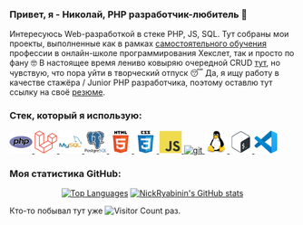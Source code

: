 ### Привет, я - Николай, PHP разработчик-любитель 👋 

Интересуюсь Web-разработкой в стеке PHP, JS, SQL. Тут собраны мои проекты, выполненные как в рамках [самостоятельного обучения](https://ru.hexlet.io/u/nick_r) профессии в онлайн-школе программирования Хекслет, так и просто по фану 🤓️ В настоящее время лениво ковыряю очередной CRUD [тут](https://github.com/NickRyabinin/php-users-crud), но чувствую, что пора уйти в творческий отпуск 😴
Да, я ищу работу в качестве стажёра / Junior PHP разработчика, поэтому оставлю тут ссылку на своё [резюме](https://hh.ru/resume/d9897bbcff0ca31e1a0039ed1f41357343486a).

### Стек, который я использую:

<p align="left"> 
  <a href="https://www.php.net" target="_blank" rel="noreferrer"> <img src="https://raw.githubusercontent.com/devicons/devicon/master/icons/php/php-original.svg" alt="php" width="40" height="40"/> </a> 
  <a href="https://laravel.com/" target="_blank" rel="noreferrer"> <img src="https://raw.githubusercontent.com/devicons/devicon/master/icons/laravel/laravel-original.svg" alt="laravel" width="40" height="40"/> </a>
  <a href="https://www.mysql.com" target="_blank" rel="noreferrer"> <img src="https://raw.githubusercontent.com/devicons/devicon/master/icons/mysql/mysql-original-wordmark.svg" alt="mysql" width="40" height="40"/> </a>
  <a href="https://www.postgresql.org" target="_blank" rel="noreferrer"> <img src="https://raw.githubusercontent.com/devicons/devicon/master/icons/postgresql/postgresql-original-wordmark.svg" alt="postgresql" width="40" height="40"/> </a>
  <a href="https://www.w3.org/html/" target="_blank" rel="noreferrer"> <img src="https://raw.githubusercontent.com/devicons/devicon/master/icons/html5/html5-original-wordmark.svg" alt="html5" width="40" height="40"/> </a> 
  <a href="https://www.w3schools.com/css/" target="_blank" rel="noreferrer"> <img src="https://raw.githubusercontent.com/devicons/devicon/master/icons/css3/css3-original-wordmark.svg" alt="css3" width="40" height="40"/> </a> 
  <a href="https://developer.mozilla.org/en-US/docs/Web/javascript" target="_blank" rel="noreferrer"> <img src="https://raw.githubusercontent.com/devicons/devicon/master/icons/javascript/javascript-original.svg" alt="javascript" width="40" height="40"/> </a>  
  <a href="https://git-scm.com/" target="_blank" rel="noreferrer"> <img src="https://www.vectorlogo.zone/logos/git-scm/git-scm-icon.svg" alt="git" width="40" height="40"/> </a> 
  <a href="https://www.linux.org/" target="_blank" rel="noreferrer"> <img src="https://raw.githubusercontent.com/devicons/devicon/master/icons/linux/linux-original.svg" alt="linux" width="40" height="40"/> </a>
  <a href="https://www.gnu.org/software/bash/" target="_blank" rel="noreferrer"> <img src="https://raw.githubusercontent.com/devicons/devicon/master/icons/bash/bash-original.svg" alt="bash" width="40" height="40"/> </a>
  <a href="https://code.visualstudio.com/" target="_blank" rel="noreferrer"> <img src="https://raw.githubusercontent.com/devicons/devicon/master/icons/vscode/vscode-original.svg" alt="vscode" width="40" height="40"/> </a>
</p>

### Моя статистика GitHub:

<p align="center">
  <a href="https://github.com/NickRyabinin"><img src="https://github-readme-stats.vercel.app/api/top-langs/?username=NickRyabinin&langs_count=10&title_color=0891b2&text_color=ffffff&icon_color=0891b2&bg_color=1c1917&hide_border=true&locale=en&custom_title=Top%20%Languages" alt="Top Languages" /></a>
  <a href="https://github.com/NickRyabinin"><img src="https://github-readme-stats.vercel.app/api?username=NickRyabinin&show_icons=true&hide=&count_private=true&title_color=0891b2&text_color=ffffff&icon_color=0891b2&bg_color=1c1917&hide_border=true&show_icons=true" alt="NickRyabinin's GitHub stats" /></a>
</p>

Кто-то побывал тут уже ![Visitor Count](https://profile-counter.glitch.me/NickRyabinin/count.svg) раз.
